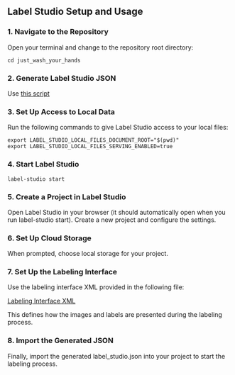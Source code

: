 ## Label Studio Setup and Usage

### 1. Navigate to the Repository

Open your terminal and change to the repository root directory:

```shell
cd just_wash_your_hands
````

### 2. Generate Label Studio JSON

Use [this script](https://github.com/i-petrychko/just_wash_your_hands/tree/main/preprocessing/label_studio/operations.py)


### 3. Set Up Access to Local Data

Run the following commands to give Label Studio access to your local files:

```shell
export LABEL_STUDIO_LOCAL_FILES_DOCUMENT_ROOT="$(pwd)"
export LABEL_STUDIO_LOCAL_FILES_SERVING_ENABLED=true
```

### 4. Start Label Studio

```shell
label-studio start
```

### 5. Create a Project in Label Studio

Open Label Studio in your browser (it should automatically open when you run label-studio start).
Create a new project and configure the settings.

### 6. Set Up Cloud Storage
When prompted, choose local storage for your project.

### 7. Set Up the Labeling Interface
Use the labeling interface XML provided in the following file:

[Labeling Interface XML](https://github.com/i-petrychko/just_wash_your_hands/tree/main/preprocessing/label_studio/labeling_interface.xml)

This defines how the images and labels are presented during the labeling process.

### 8. Import the Generated JSON
Finally, import the generated label_studio.json into your project to start the labeling process.

